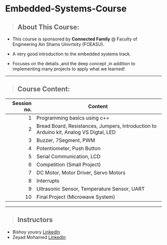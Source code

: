 # Embedded-Systems-Course


> ## **About This Course:**

- This course is sponsored by **Connected Family** @ Faculty of Engineering Ain Shams Univrtsity (FOEASU).

- A very good introduction to the embedded systems track.

- Focuses on the details ,and the deep concept ,in addition to implementing many projects to apply what we learned! 

---

> ## **Course Content:**

|  Session no.  |                Content                 |
|--------------:|----------------------------------------|
|              1|  Programming basics using c++ |
|              2|  Bread Board, Resistances, Jumpers, Introduction to Arduino kit, Analog VS Digtal, LED  |
|              3|  Buzzer, 7Segment, PWM  |
|              4|  Potentiometer, Push Button  |
|              5|  Serial Communication, LCD  |
|              6|  Competition (Small Project)  |
|              7|  DC Motor, Motor Driver, Servo Motors  |
|              8|  Interrupts  |
|              9|  Ultrasonic Sensor, Temperature Sensor, UART  |
|             10|  Final Project (Microwave System)  |

---

> ## **Instructors**

- Bishoy yousry 
  [LinkedIn](https://www.linkedin.com/in/bishoy-yousry/)
- Zeyad Mohamed
  [LinkedIn](https://www.linkedin.com/in/zeyad-mohamed-473a821a1/)

